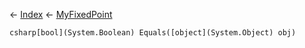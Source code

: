 ← [Index](Api-Index) ← [MyFixedPoint](VRage.MyFixedPoint)

```csharp[bool](System.Boolean) Equals([object](System.Object) obj)```